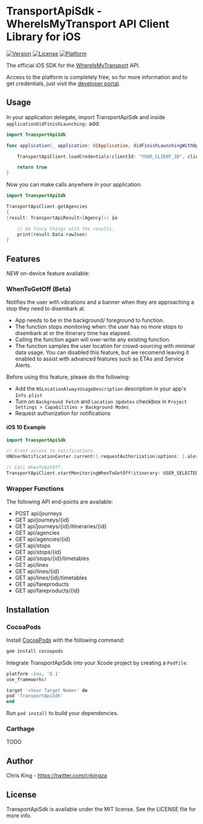 # TransportApiSdk - WhereIsMyTransport API Client Library for iOS

[![Version](https://img.shields.io/cocoapods/v/TransportApiSdk.svg?style=flat)](http://cocoapods.org/pods/TransportApiSdk)
[![License](https://img.shields.io/cocoapods/l/TransportApiSdk.svg?style=flat)](http://cocoapods.org/pods/TransportApiSdk)
[![Platform](https://img.shields.io/cocoapods/p/TransportApiSdk.svg?style=flat)](http://cocoapods.org/pods/TransportApiSdk)

The official iOS SDK for the [WhereIsMyTransport](https://www.whereismytransport.com) API.

Access to the platform is completely free, so for more information and to get credentials, just visit the [developer portal](https://developer.whereismytransport.com).

## Usage

In your application delegate, import TransportApiSdk and inside `applicationDidFinishLaunching:` add:

```swift
import TransportApiSdk

func application(_ application: UIApplication, didFinishLaunchingWithOptions launchOptions: [UIApplicationLaunchOptionsKey: Any]?) -> Bool {

    TransportApiClient.loadCredentials(clientId: "YOUR_CLIENT_ID", clientSecret: "YOUR_CLIENT_SECRET")

    return true
}
```

Now you can make calls anywhere in your application:

```swift
import TransportApiSdk

TransportApiClient.getAgencies
{
(result: TransportApiResult<[Agency]>) in

    // Do fancy things with the results.
    print(result.Data.rawJson)
}
```

## Features

*NEW* on-device feature available:

### WhenToGetOff (Beta)

Notifies the user with vibrations and a banner when they are approaching a stop they need to disembark at.

* App needs to be in the background/ foreground to function.
* The function stops monitoring when: the user has no more stops to disembark at or the itinerary time has elapsed.
* Calling the function again will over-write any existing function.
* The function samples the user location for crowd-sourcing with minimal data usage. You can disabled this feature, but we recomend leaving it enabled to assist with advanced features such as ETAs and Service Alerts.

Before using this feature, please do the following:
* Add the `NSLocationAlwaysUsageDescription` description in your app's `Info.plist`
* Turn on `Background Fetch` and `Location Updates` checkbox in `Project Settings > Capabilities > Background Modes`
* Request authorization for notifications

#### iOS 10 Example

```swift
import TransportApiSdk

// Grant access to notifications.
UNUserNotificationCenter.current().requestAuthorization(options: [.alert, .sound]){(granted, error) in}

// Call WhenToGetOff.
TransportApiClient.startMonitoringWhenToGetOff(itinerary: USER_SELECTED_ITINERARY)
```

### Wrapper Functions

The following API end-points are available:

* POST api/journeys
* GET api/journeys/{id}
* GET api/journeys/{id}/itineraries/{id}
* GET api/agencies
* GET api/agencies/{id}
* GET api/stops
* GET api/stops/{id}
* GET api/stops/{id}/timetables
* GET api/lines
* GET api/lines/{id}
* GET api/lines/{id}/timetables
* GET api/fareproducts
* GET api/fareproducts/{id}

## Installation
### CocoaPods
Install [CocoaPods](http://cocoapods.org) with the following command:

```bash
gem install cocoapods
```

Integrate TransportApiSdk into your Xcode project by creating a `Podfile`:

```ruby
platform :ios, '8.1'
use_frameworks!

target '<Your Target Name>' do
pod 'TransportApiSdk'
end
```

Run `pod install` to build your dependencies.

### Carthage
TODO

## Author

Chris King - https://twitter.com/crkingza

## License

TransportApiSdk is available under the MIT license. See the LICENSE file for more info.
